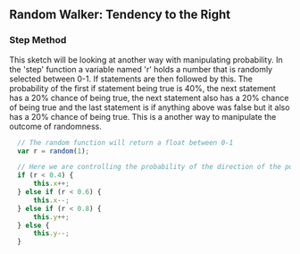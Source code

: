 ## Random Walker: Tendency to the Right

### Step Method
This sketch will be looking at another way with manipulating probability. In the 'step' function a variable named 'r' holds a number that is randomly selected between 0-1. If statements are then followed by this.
The probability of the first if statement being true is 40%, the next statement has a 20% chance of being true, the next statement also has a 20% chance of being true and the last statement is if anything above was false but it also has a 20% chance of being true.
This is a another way to manipulate the outcome of randomness.

```js
  // The random function will return a float between 0-1
  var r = random(1);

  // Here we are controlling the probability of the direction of the point
  if (r < 0.4) {
      this.x++;
  } else if (r < 0.6) {
      this.x--;
  } else if (r < 0.8) {
      this.y++;
  } else {
      this.y--;
  }
```

